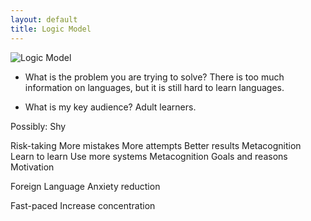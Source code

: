 ```yaml
---
layout: default
title: Logic Model
---
```


![Logic Model]({{site.baseurl}}/images/doc-logic-model.png)

- What is the problem you are trying to solve?
There is too much information on languages, but it is still hard to learn languages.

- What is my key audience?
Adult learners.

Possibly:
  Shy



Risk-taking     More mistakes     More attempts     Better results
Metacognition   Learn to learn    Use more systems
Metacognition   Goals and reasons Motivation

Foreign Language Anxiety reduction

Fast-paced      Increase concentration